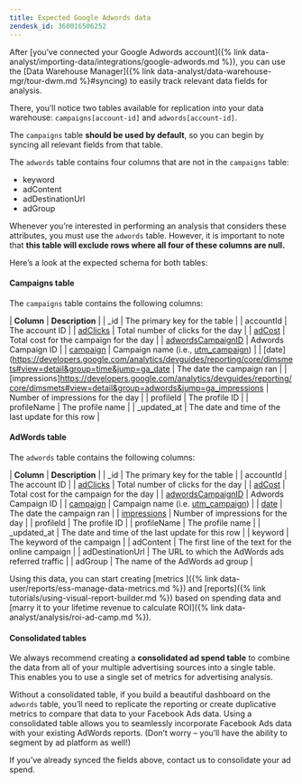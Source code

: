 ```yaml
---
title: Expected Google Adwords data
zendesk_id: 360016506252
---
```


After [you’ve connected your Google Adwords account]({% link data-analyst/importing-data/integrations/google-adwords.md %}), you can use the [Data Warehouse Manager]({% link data-analyst/data-warehouse-mgr/tour-dwm.md %}#syncing) to easily track relevant data fields for analysis.

There, you’ll notice two tables available for replication into your data warehouse: `campaigns[account-id]` and `adwords[account-id]`.

The `campaigns` table **should be used by default**, so you can begin by syncing all relevant fields from that table.

The `adwords` table contains four columns that are not in the `campaigns` table:

* keyword
* adContent
* adDestinationUrl
* adGroup

Whenever you’re interested in performing an analysis that considers these attributes, you must use the `adwords` table. However, it is important to note that **this table will exclude rows where all four of these columns are null.**

Here’s a look at the expected schema for both tables:

#### Campaigns table

The `campaigns` table contains the following columns:

| **Column** | **Description** |
| \_id | The primary key for the table  |
| accountId | The account ID |
| [adClicks](https://developers.google.com/analytics/devguides/reporting/core/dimsmets#view=detail&group=adwords&jump=ga_adclicks) | Total number of clicks for the day |
| [adCost](https://developers.google.com/analytics/devguides/reporting/core/dimsmets#view=detail&group=adwords&jump=ga_adcost) | Total cost for the campaign for the day |
| [adwordsCampaignID](https://developers.google.com/analytics/devguides/reporting/core/dimsmets#view=detail&group=adwords&jump=ga_adwordscampaignid) | Adwords Campaign ID |
| [campaign](https://developers.google.com/analytics/devguides/reporting/core/dimsmets#view=detail&group=traffic_sources&jump=ga_campaign) | Campaign name (i.e., [utm\_campaign](https://support.google.com/analytics/answer/1033867?hl=en)) |
| [date](https://developers.google.com/analytics/devguides/reporting/core/dimsmets#view=detail&group=time&jump=ga_date | The date the campaign ran |
| [impressions]https://developers.google.com/analytics/devguides/reporting/core/dimsmets#view=detail&group=adwords&jump=ga_impressions | Number of impressions for the day |
| profileId | The profile ID |
| profileName | The profile name |
| \_updated\_at | The date and time of the last update for this row |

#### AdWords table

The `adwords` table contains the following columns:

| **Column** | **Description** |
| \_id | The primary key for the table  |
| accountId | The account ID |
| [adClicks](https://developers.google.com/analytics/devguides/reporting/core/dimsmets#view=detail&group=adwords&jump=ga_adclicks) | Total number of clicks for the day |
| [adCost](https://developers.google.com/analytics/devguides/reporting/core/dimsmets#view=detail&group=adwords&jump=ga_adcost) | Total cost for the campaign for the day |
| [adwordsCampaignID](https://developers.google.com/analytics/devguides/reporting/core/dimsmets#view=detail&group=adwords&jump=ga_adwordscampaignid) | Adwords Campaign ID |
| [campaign](https://developers.google.com/analytics/devguides/reporting/core/dimsmets#view=detail&group=traffic_sources&jump=ga_campaign) | Campaign name (i.e. [utm\_campaign](https://support.google.com/analytics/answer/1033867?hl=en)) |
| [date](https://developers.google.com/analytics/devguides/reporting/core/dimsmets#view=detail&group=time&jump=ga_date) | The date the campaign ran |
| [impressions](https://developers.google.com/analytics/devguides/reporting/core/dimsmets#view=detail&group=adwords&jump=ga_impressions) | Number of impressions for the day |
| profileId | The profile ID |
| profileName | The profile name |
| \_updated\_at | The date and time of the last update for this row |
| keyword | The keyword of the campaign |
| adContent | The first line of the text for the online campaign |
| adDestinationUrl | The URL to which the AdWords ads referred traffic |
| adGroup | The name of the AdWords ad group |

Using this data, you can start creating [metrics ]({% link data-user/reports/ess-manage-data-metrics.md %}) and [reports]({% link tutorials/using-visual-report-builder.md %}) based on spending data and [marry it to your lifetime revenue to calculate ROI]({% link data-analyst/analysis/roi-ad-camp.md %}).

#### Consolidated tables

We always recommend creating a **consolidated ad spend table** to combine the data from all of your multiple advertising sources into a single table. This enables you to use a single set of metrics for advertising analysis.

Without a consolidated table, if you build a beautiful dashboard on the `adwords` table, you’ll need to replicate the reporting or create duplicative metrics to compare that data to your Facebook Ads data. Using a consolidated table allows you to seamlessly incorporate Facebook Ads data with your existing AdWords reports. (Don’t worry – you’ll have the ability to segment by ad platform as well!)

If you’ve already synced the fields above, contact us to consolidate your ad spend.
